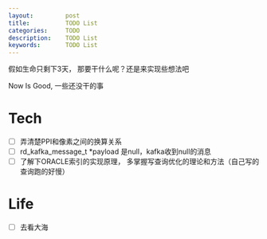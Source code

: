 ```yaml
---
layout:     	post
title:      	TODO List
categories: 	TODO
description:   	TODO List
keywords: 		TODO List
---
```

假如生命只剩下3天， 那要干什么呢？还是来实现些想法吧



Now Is Good, 一些还没干的事

# Tech

- [ ] 弄清楚PPI和像素之间的换算关系
- [ ] rd_kafka_message_t *payload 是null，kafka收到null的消息
- [ ] 了解下ORACLE索引的实现原理， 多掌握写查询优化的理论和方法（自己写的查询跑的好慢）

# Life

- [ ] 去看大海

